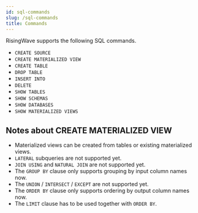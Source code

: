 ```yaml
---
id: sql-commands
slug: /sql-commands
title: Commands
---
```


RisingWave supports the following SQL commands.

* `CREATE SOURCE`
* `CREATE MATERIALIZED VIEW`
* `CREATE TABLE`
* `DROP TABLE`
* `INSERT INTO`
* `DELETE`
* `SHOW TABLES`
* `SHOW SCHEMAS`
* `SHOW DATABASES`
* `SHOW MATERIALIZED VIEWS`

## Notes about CREATE MATERIALIZED VIEW

* Materialized views can be created from tables or existing materialized views.
* `LATERAL` subqueries are not supported yet.
* `JOIN USING` and `NATURAL JOIN` are not supported yet.
* The `GROUP BY` clause only supports grouping by input column names now.
* The `UNION` / `INTERSECT` / `EXCEPT` are not supported yet.
* The `ORDER BY` clause only supports ordering by output column names now.
* The `LIMIT` clause has to be used together with `ORDER BY`.

